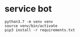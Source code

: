 # service bot

```shell
python3.7 -m venv venv
source venv/bin/activate
pip3 install -r requirements.txt
```
